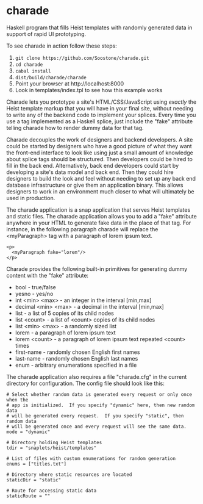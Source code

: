 charade
=======

Haskell program that fills Heist templates with randomly generated data in
support of rapid UI prototyping.

To see charade in action follow these steps:

1. `git clone https://github.com/Soostone/charade.git`
1. `cd charade`
1. `cabal install`
1. `dist/build/charade/charade`
1. Point your browser at http://localhost:8000
1. Look in templates/index.tpl to see how this example works

Charade lets you prototype a site's HTML/CSS/JavaScript using *exactly* the
Heist template markup that you will have in your final site, without needing
to write any of the backend code to implement your splices.  Every time you
use a tag implemented as a Haskell splice, just include the "fake" attribute
telling charade how to render dummy data for that tag.

Charade decouples the work of designers and backend developers.  A site could
be started by designers who have a good picture of what they want the
front-end interface to look like using just a small amount of knowledge about
splice tags should be structured.  Then developers could be hired to fill in
the back end.  Alternatively, back end developers could start by developing a
site's data model and back end.  Then they could hire designers to build the
look and feel without needing to set up any back end database infrastructure
or give them an application binary.  This allows designers to work in an
environment much closer to what will ultimately be used in production.

The charade application is a snap application that serves Heist templates
and static files.  The charade application allows you to add a "fake"
attribute anywhere in your HTML to generate fake data in the place of that
tag.  For instance, in the following paragraph charade will replace the
\<myParagraph\> tag with a paragraph of lorem ipsum text.  

    <p>
      <myParagraph fake="lorem"/>
    </p>

Charade provides the following built-in primitives for generating dummy
content with the "fake" attribute:

* bool - true/false
* yesno - yes/no
* int \<min\> \<max\> - an integer in the interval [min,max]
* decimal \<min\> \<max\> - a decimal in the interval [min,max]
* list - a list of 5 copies of its child nodes
* list \<count\> - a list of \<count\> copies of its child nodes
* list \<min\> \<max\> - a randomly sized list
* lorem - a paragraph of lorem ipsum text
* lorem \<count\> - a paragraph of lorem ipsum text repeated \<count\> times
* first-name - randomly chosen English first names
* last-name - randomly chosen English last names
* enum - arbitrary enumerations specified in a file

The charade application also requires a file "charade.cfg" in the current
directory for configuration.  The config file should look like this:

    # Select whether random data is generated every request or only once when the
    # app is initialized.  If you specify "dynamic" here, then new random data
    # will be generated every request.  If you specify "static", then random data
    # will be generated once and every request will see the same data.
    mode = "dynamic"
    
    # Directory holding Heist templates
    tdir = "snaplets/heist/templates"
    
    # List of files with custom enumerations for random generation
    enums = ["titles.txt"]
    
    # Directory where static resources are located
    staticDir = "static"
    
    # Route for accessing static data
    staticRoute = ""
